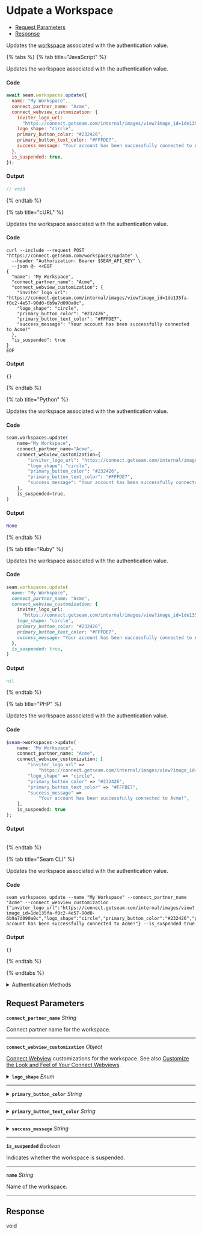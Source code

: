 # Udpate a Workspace

- [Request Parameters](#request-parameters)
- [Response](#response)

Updates the [workspace](../../core-concepts/workspaces/README.md) associated with the authentication value.


{% tabs %}
{% tab title="JavaScript" %}

Updates the workspace associated with the authentication value.

#### Code

```javascript
await seam.workspaces.update({
  name: "My Workspace",
  connect_partner_name: "Acme",
  connect_webview_customization: {
    inviter_logo_url:
      "https://connect.getseam.com/internal/images/view?image_id=1de135fa-f0c2-4e57-90d0-6b9a7d090a0c",
    logo_shape: "circle",
    primary_button_color: "#232426",
    primary_button_text_color: "#FFFDE7",
    success_message: "Your account has been successfully connected to Acme!",
  },
  is_suspended: true,
});
```

#### Output

```javascript
// void
```
{% endtab %}

{% tab title="cURL" %}

Updates the workspace associated with the authentication value.

#### Code

```curl
curl --include --request POST "https://connect.getseam.com/workspaces/update" \
  --header "Authorization: Bearer $SEAM_API_KEY" \
  --json @- <<EOF
{
  "name": "My Workspace",
  "connect_partner_name": "Acme",
  "connect_webview_customization": {
    "inviter_logo_url": "https://connect.getseam.com/internal/images/view?image_id=1de135fa-f0c2-4e57-90d0-6b9a7d090a0c",
    "logo_shape": "circle",
    "primary_button_color": "#232426",
    "primary_button_text_color": "#FFFDE7",
    "success_message": "Your account has been successfully connected to Acme!"
  },
  "is_suspended": true
}
EOF
```

#### Output

```curl
{}
```
{% endtab %}

{% tab title="Python" %}

Updates the workspace associated with the authentication value.

#### Code

```python
seam.workspaces.update(
    name="My Workspace",
    connect_partner_name="Acme",
    connect_webview_customization={
        "inviter_logo_url": "https://connect.getseam.com/internal/images/view?image_id=1de135fa-f0c2-4e57-90d0-6b9a7d090a0c",
        "logo_shape": "circle",
        "primary_button_color": "#232426",
        "primary_button_text_color": "#FFFDE7",
        "success_message": "Your account has been successfully connected to Acme!",
    },
    is_suspended=true,
)
```

#### Output

```python
None
```
{% endtab %}

{% tab title="Ruby" %}

Updates the workspace associated with the authentication value.

#### Code

```ruby
seam.workspaces.update(
  name: "My Workspace",
  connect_partner_name: "Acme",
  connect_webview_customization: {
    inviter_logo_url:
      "https://connect.getseam.com/internal/images/view?image_id=1de135fa-f0c2-4e57-90d0-6b9a7d090a0c",
    logo_shape: "circle",
    primary_button_color: "#232426",
    primary_button_text_color: "#FFFDE7",
    success_message: "Your account has been successfully connected to Acme!",
  },
  is_suspended: true,
)
```

#### Output

```ruby
nil
```
{% endtab %}

{% tab title="PHP" %}

Updates the workspace associated with the authentication value.

#### Code

```php
$seam->workspaces->update(
    name: "My Workspace",
    connect_partner_name: "Acme",
    connect_webview_customization: [
        "inviter_logo_url" =>
            "https://connect.getseam.com/internal/images/view?image_id=1de135fa-f0c2-4e57-90d0-6b9a7d090a0c",
        "logo_shape" => "circle",
        "primary_button_color" => "#232426",
        "primary_button_text_color" => "#FFFDE7",
        "success_message" =>
            "Your account has been successfully connected to Acme!",
    ],
    is_suspended: true
);
```

#### Output

```php

```
{% endtab %}

{% tab title="Seam CLI" %}

Updates the workspace associated with the authentication value.

#### Code

```seam_cli
seam workspaces update --name "My Workspace" --connect_partner_name "Acme" --connect_webview_customization {"inviter_logo_url":"https://connect.getseam.com/internal/images/view?image_id=1de135fa-f0c2-4e57-90d0-6b9a7d090a0c","logo_shape":"circle","primary_button_color":"#232426","primary_button_text_color":"#FFFDE7","success_message":"Your account has been successfully connected to Acme!"} --is_suspended true
```

#### Output

```seam_cli
{}
```
{% endtab %}

{% endtabs %}


<details>

<summary>Authentication Methods</summary>

- API key
- Personal access token
  <br>Must also include the `seam-workspace` header in the request.

To learn more, see [Authentication](https://docs.seam.co/latest/api/authentication).
</details>

## Request Parameters

**`connect_partner_name`** *String*

Connect partner name for the workspace.

---

**`connect_webview_customization`** *Object*

[Connect Webview](../../core-concepts/connect-webviews/README.md) customizations for the workspace. See also [Customize the Look and Feel of Your Connect Webviews](../../core-concepts/connect-webviews/customizing-connect-webviews.md#customize-the-look-and-feel-of-your-connect-webviews).

<details>

<summary><b><code>logo_shape</code></b> <i>Enum</i></summary>

Logo shape for [Connect Webviews](../../core-concepts/connect-webviews/README.md) in the workspace. See also [Customize the Look and Feel of Your Connect Webviews](../../core-concepts/connect-webviews/customizing-connect-webviews.md#customize-the-look-and-feel-of-your-connect-webviews).

Enum values:

- <code>circle</code>
- <code>square</code>

</details>

---



<details>

<summary><b><code>primary_button_color</code></b> <i>String</i></summary>

Primary button color for [Connect Webviews](../../core-concepts/connect-webviews/README.md) in the workspace. See also [Customize the Look and Feel of Your Connect Webviews](../../core-concepts/connect-webviews/customizing-connect-webviews.md#customize-the-look-and-feel-of-your-connect-webviews).

</details>

---



<details>

<summary><b><code>primary_button_text_color</code></b> <i>String</i></summary>

Primary button text color for [Connect Webviews](../../core-concepts/connect-webviews/README.md) in the workspace. See also [Customize the Look and Feel of Your Connect Webviews](../../core-concepts/connect-webviews/customizing-connect-webviews.md#customize-the-look-and-feel-of-your-connect-webviews).

</details>

---



<details>

<summary><b><code>success_message</code></b> <i>String</i></summary>

Success message for [Connect Webviews](../../core-concepts/connect-webviews/README.md) in the workspace. See also [Customize the Look and Feel of Your Connect Webviews](../../core-concepts/connect-webviews/customizing-connect-webviews.md#customize-the-look-and-feel-of-your-connect-webviews).

</details>

---


**`is_suspended`** *Boolean*

Indicates whether the workspace is suspended.

---

**`name`** *String*

Name of the workspace.

---


## Response

void

